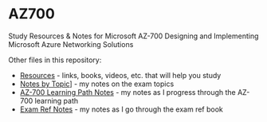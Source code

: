# AZ700
Study Resources &amp; Notes for Microsoft AZ-700 Designing and Implementing Microsoft Azure Networking Solutions

Other files in this repository:
- [Resources](resource.md) - links, books, videos, etc. that will help you study
- [Notes by Topic](notes-by-topic.md)] - my notes on the exam topics
- [AZ-700 Learning Path Notes](az-700-learning-path-notes.md) - my notes as I progress through the AZ-700 learning path
- [Exam Ref Notes](exam-ref-notes.md) - my notes as I go through the exam ref book
